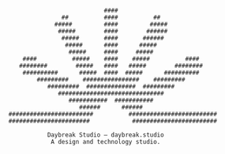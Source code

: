                                         ####
                            ##          ####          ##
                          #####         ####         #####
                           #####        ####        ######
                            #####       ####       ######
                             #####      ####      #####
                              #####     ####     #####
                 ####          #####    ####    #####          ####
                ########        #####   ####   #####        ########
                 ##########      #####  ####  #####      ##########
                     #########    ################    #########
                        #########  ##############  #########
                           ##############################
                              ###########  ###########
                                 ######      ######
             ########################          #########################
             #######################            ########################

                        Daybreak Studio — daybreak.studio
                         A design and technology studio.
